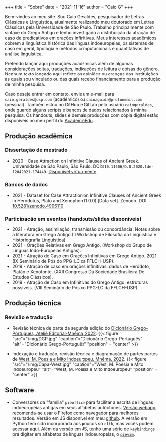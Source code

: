 +++
title = "Sobre"
date = "2021-11-16"
author = "Caio G"
+++

Bem-vindes ao meu site. Sou Caio Geraldes, pesquisador de Letras Clássicas e
Linguística, atualmente realizando meu doutorado em Letras Clássicas pela
Universidade de São Paulo.
Trabalho principalmente com sintaxe do Grego Antigo e tenho investigado a
distribuição da atração de caso de predicativos em orações infinitivas.
Meus interesses acadêmicos cobrem a linguística histórica das línguas
indoeuropeias, os sistemas de caso em geral, tipologia e métodos
computacionais e quantitativos de análise linguística.

Pretendo lançar aqui produções acadêmicas além de algumas considerações soltas,
traduções, indicações de leitura e coisas do gênero.
Nenhum texto lançado aqui reflete as opiniões ou crenças das instituições às
quais sou vinculado ou das quais recebo financiamento para a produção de minha pesquisa.

Caso deseje entrar em contato, envie um e-mail para `caio.geraldes@usp.com`
(acadêmico) ou `caioaguida@protonmail.com` (pessoal).
Também estou no GitHub e GitLab pelo usuário `caiogeraldes`, onde guardo
alguns scripts e bancos de dados relacionados à minha pesquisa.
Os handouts, slides e demais produções com cópia digital estão disponíveis no
meu perfil do [AcademiaEdu](https://usp-br.academia.edu/CaioGeraldes).

## Produção acadêmica

### Dissertação de mestrado

- 2020 - Case Attraction on Infinitive Clauses of Ancient Greek. Universidade
  de São Paulo, São Paulo. DOI:`$10.11606/D.8.2020.tde-12042021-174449`.
  [Disponível virtualmente](https://www.teses.usp.br/teses/disponiveis/8/8143/tde-12042021-174449/pt-br.php)

### Bancos de dados

- 2021 - Dataset for Case Attraction on Infinitive Clauses of Ancient Greek in
  Herodotus, Plato and Xenophon (1.0.0) [Data set].
  Zenodo. DOI: [10.5281/zenodo.4906110](https://doi.org/10.5281/zenodo.4906110)

### Participação em eventos (handouts/slides disponíveis)

- 2021 - Atração, assimilação, transmissão ou concordância: Notas sobre a
  literatura em Grego Antigo (II Workshop de Filosofia da Linguística e
  Historiografia Linguística)
- 2021 - Orações Relativas em Grego Antigo. (Workshop do Grupo de Línguas
  Indo-Europeias Antigas).
- 2021 - Atração de Caso em Orações Infinitivas em Grego Antigo. 2021.
  (IX Seminário de Pós do PPG-LC da FFLCH-USP).
- 2019 - Atração de caso em orações infinitivas: dados de Heródoto, Platão
  e Xenofonte. (XXII Congresso Da Sociedade Brasileira De Estudos Clássicos).
- 2019 - Atração de Caso em Infinitivas do Grego Antigo: estruturas possíveis.
  (VIII Seminário de Pós do PPG-LC da FFLCH-USP).

## Produção técnica

### Revisão e tradução

- Revisão técnica de parte da segunda edição do [Dicionário Grego-Português,
  Ateliê Editorial-Mnēma, 2022](https://editoramnema.com.br/livro/dicionario-grego-portugues/).
  {{< figure "src"="/img/DGP.jpg"
    "caption"="Dicionário Grego-Português"
    "alt"="Dicionário Grego-Português"
    "position" = "center" >}}

- Indexação e tradução, revisão técnica e diagramação de partes partes de
  [West, M. Poesia e Mito Indoeuropeu, Mnēma, 2022](https://editoramnema.com.br/livro/poesia-e-mito-indo-europeus-copia/).
  {{< figure "src"="/img/Capa-West.jpg"
  "caption"="West, M. Poesia e Mito Indoeuropeu"
  "alt"="West, M. Poesia e Mito Indoeuropeu"
  "position" = "center" >}}

## Software

- Conversores da "família" `pieoffice` para facilitar a escrita de línguas
  indoeuropeias antigas em seus alfabetos autóctones.
  [Versão webapp](https://pieoffice.netlify.app/), recomenda-se usar o Firefox
  como navegador para melhores resultados. Versão em JS disponível em meu
  [github](https://github.com/caiogeraldes/pieoffice-js).
  A versão em Python tem sido incorporada aos poucos so `cltk`, mas vocês podem
  acessar [aqui](https://github.com/caiogeraldes/pieoffice).
  Além da versão em JS, tenho uma série de `keybindings` pra digitar
  em alfabetos de línguas indoeuropeias, o [`pievim`](https://github.com/caiogeraldes/pievim).
